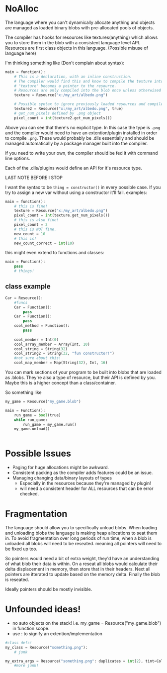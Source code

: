 # NoAlloc

The language where you can't dynamically allocate anything and objects are managed as loaded binary blobs with pre-allocated pools of objects.

The compiler has hooks for resources like textures(anything) which allows you to store them in the blob with a consistent language level API. Resources are first class objects in this language. (Possible misuse of language here)

I'm thinking something like (Don't complain about syntax):

```python
main = function():
    # This is a declaration, with an inline construction.
    # The compiler would find this and know to compile the texture into the binary.
    # "texture" becomes a pointer to the resource.
    # Resources are only compiled into the blob once unless otherwised specified  
    texture = Resource("x:/my_art/albedo.png")

    # Possible syntax to ignore previously loaded resources and compile a new version. 
    texture2 = Resource("x:/my_art/albedo.png", true)
    # get_num_pixels defined by .png object
    pixel_count = int(texture2.get_num_pixels())
```

Above you can see that there's no explicit type. In this case the type is `.png` and the compiler would need to have an extention/plugin installed in order to compile `.png`. These would probably be .dlls essentially and should be managed automatically by a package manager built into the compiler.

If you need to write your own, the compiler should be fed it with command line options.

Each of the .dlls/plugins would define an API for it's resource type.

LAST NOTE BEFORE I STOP

I want the syntax to be `thing = constructor()` in every possible case. If you try to assign a new var without using a constructor it'll fail. examples:


```python
main = function():
    # this is fine!
    texture = Resource("x:/my_art/albedo.png")
    pixel_count = int(texture.get_num_pixels())
    # this is also fine!
    pixel_count = 2
    # this is NOT fine.
    new_count = 10
    # this is!
    new_count_correct = int(10)
```

this might even extend to functions and classes:

```python
main = Function():
    pass
    # things!
```
## class example

```python
Car = Resource():
    #funcs
    Car = Function():
        pass
    Car = Function():
        pass
    cool_method = Function():
        pass
    
    cool_member = Int(0)
    cool_array_member = Array(Int, 10)
    cool_string = String(32)
    cool_string2 = String(32, "fun constructor!")
    #not sure about this!
    cool_map_member = Map(String(32), Int, 16)
```

You can mark sections of your program to be built into blobs that are loaded as .blobs.
They're also a type of resource, but their API is defined by you.
Maybe this is a higher concept than a class/container.

So something like

```python
my_game = Resource("my_game.blob")

main = Function():
    run_game = bool(true)
    while run_game:
        run_game = my_game.run()
    my_game.unload()
    
```


# Possible Issues

- Paging for huge allocations might be awkward.
- Consistent packing as the compiler adds features could be an issue.
- Managing changing data/binary layouts of types
    - Especially in the resources because they're managed by plugin!
    - will need a consistent header for ALL resources that can be error checked.

# Fragmentation

The language should allow you to specifically unload blobs.
When loading and unloading blobs the language is making heap allocations to seat them in.
To avoid fragmentation over long periods of run time, when a blob is unloaded all blobs will need to be reseated.
meaning all pointers will need to be fixed up too.

So pointers would need a bit of extra weight, they'd have an understanding of what blob their data is within.
On a reseat all blobs would calculate their delta displacement in memory, then store that in their headers.
Next all pointers are itterated to update based on the memory delta.
Finally the blob is reseated.

Ideally pointers should be mostly invisible. 

# Unfounded ideas!
- no auto objects on the stack! i.e. my_game = Resource("my_game.blob") in function scope.
- use : to signify an extention/implementation
```python
#class defs!
my_class = Resource("something.png"):
    # junk

my_extra_args = Resource("something.png": duplicates = int(2), tint=Color(0.5,0.5,0.5)):
    #more junk!
```